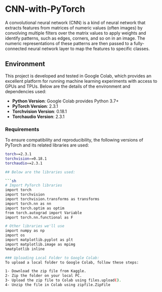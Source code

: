 # CNN-with-PyTorch

A convolutional neural network (CNN) is a kind of neural network that extracts features from matrices of numeric values (often images) by convolving multiple filters over the matrix values to apply weights and identify patterns, such as edges, corners, and so on in an image. The numeric representations of these patterns are then passed to a fully-connected neural network layer to map the features to specific classes.

## Environment

This project is developed and tested in Google Colab, which provides an excellent platform for running machine learning experiments with access to GPUs and TPUs. Below are the details of the environment and dependencies used:

- **Python Version**: Google Colab provides Python 3.7+
- **PyTorch Version**: 2.3.1
- **Torchvision Version**: 0.18.1
- **Torchaudio Version**: 2.3.1

### Requirements

To ensure compatibility and reproducibility, the following versions of PyTorch and its related libraries are used:

```sh
torch==2.3.1
torchvision==0.18.1
torchaudio==2.3.1

## Below are the libraries used:

```sh
# Import PyTorch libraries
import torch
import torchvision
import torchvision.transforms as transforms
import torch.nn as nn
import torch.optim as optim
from torch.autograd import Variable
import torch.nn.functional as F

# Other libraries we'll use
import numpy as np
import os
import matplotlib.pyplot as plt
import matplotlib.image as mpimg
%matplotlib inline

### Uploading Local Folder to Google Colab:
To upload a local folder to Google Colab, follow these steps:

1- Download the zip file from Kaggle.
2- Zip the folder on your local PC.
3- Upload the zip file to Colab using files.upload().
4- Unzip the file in Colab using zipfile.ZipFile


